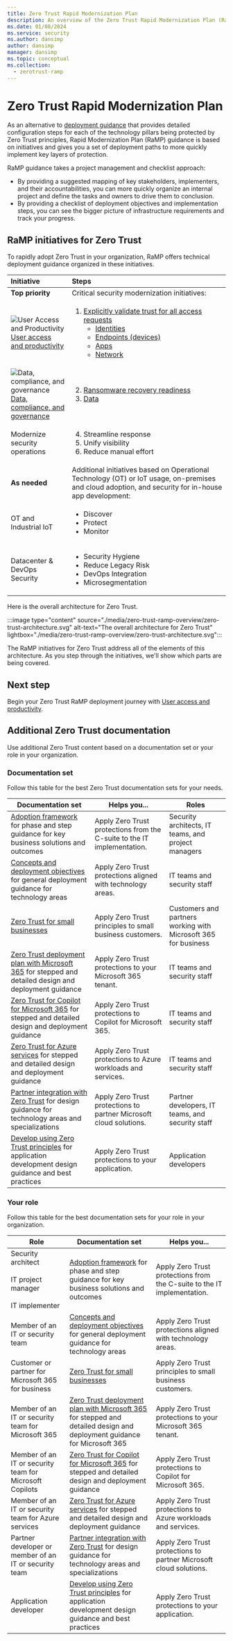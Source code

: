 ```yaml
---
title: Zero Trust Rapid Modernization Plan
description: An overview of the Zero Trust Rapid Modernization Plan (RaMP) to quickly modernize your security and IT infrastructure to comply with Zero Trust principles.
ms.date: 01/08/2024
ms.service: security
ms.author: dansimp
author: dansimp
manager: dansimp
ms.topic: conceptual
ms.collection:
  - zerotrust-ramp
---
```


# Zero Trust Rapid Modernization Plan

<!---

Writers notes:

For updates to product names, please also update the appropriate figures

To update figures that are not screen shots:

- Locate the source Visio file in internal storage
- Use the published Visio file in the Microsoft Download Center (see the "Technical publications" section of this article)
- For figures that are published in Scalable Vector Graphics (SVG) format, save the SVG file from the article web page, insert into Visio, modify, and then save it as a new version of the SVG file

For new articles in this content set, please:

- Add a link in the zero-trust-ramp-overview.md to the new article
- Add a link to the Zero Trust Guidance Center page (index.yml)

--->

As an alternative to [deployment guidance](./deploy/overview.md) that provides detailed configuration steps for each of the technology pillars being protected by Zero Trust principles, Rapid Modernization Plan (RaMP) guidance is based on initiatives and gives you a set of deployment paths to more quickly implement key layers of protection.

RaMP guidance takes a project management and checklist approach:

- By providing a suggested mapping of key stakeholders, implementers, and their accountabilities, you can more quickly organize an internal project and define the tasks and owners to drive them to conclusion.
- By providing a checklist of deployment objectives and implementation steps, you can see the bigger picture of infrastructure requirements and track your progress.

## RaMP initiatives for Zero Trust

To rapidly adopt Zero Trust in your organization, RaMP offers technical deployment guidance organized in these initiatives.

| Initiative | Steps |
|:-------|:-----|
| **Top priority** | Critical security modernization initiatives: |
| ![User Access and Productivity](./media/zero-trust-ramp-overview/user-access-icon.png) <br> [User access and productivity](user-access-productivity-overview.md) | <ol><li>[Explicitly validate trust for all access requests](user-access-productivity-validate-trust.md)<br><ul><li>[Identities](user-access-productivity-validate-trust.md#identities)</li><li>[Endpoints (devices)](user-access-productivity-validate-trust.md#endpoints)</li><li>[Apps](user-access-productivity-validate-trust.md#apps)</li><li>[Network](user-access-productivity-validate-trust.md#network)</li></ul></li> |
| ![Data, compliance, and governance](./media/zero-trust-ramp-overview/data-compliance-governance-icon.png) <br> [Data, compliance, and governance](data-compliance-governance-overview.md) | <ol start="2"><li>[Ransomware recovery readiness](data-compliance-gov-ransomware-recovery-readiness.md)<br></li><li>[Data](data-compliance-gov-data.md)<br></ol> |
| Modernize security operations  | <ol start="4"><li>Streamline response</li><li>Unify visibility</li><li>Reduce manual effort</li></li></ol>|
| **As needed** | Additional initiatives based on Operational Technology (OT) or IoT usage, on-premises and cloud adoption, and security for in-house app development: |
| OT and Industrial IoT | <ul><li>Discover</li><li>Protect</li><li>Monitor</li></ul> |
| Datacenter & DevOps Security | <ul><li>Security Hygiene</li><li>Reduce Legacy Risk</li><li>DevOps Integration</li><li>Microsegmentation</li></ul> |

Here is the overall architecture for Zero Trust.

:::image type="content" source="./media/zero-trust-ramp-overview/zero-trust-architecture.svg" alt-text="The overall architecture for Zero Trust" lightbox="./media/zero-trust-ramp-overview/zero-trust-architecture.svg":::

The RaMP initiatives for Zero Trust address all of the elements of this architecture. As you step through the initiatives, we'll show which parts are being covered.

## Next step

Begin your Zero Trust RaMP deployment journey with [User access and productivity](user-access-productivity-overview.md).

## Additional Zero Trust documentation

Use additional Zero Trust content based on a documentation set or your role in your organization.

### Documentation set

Follow this table for the best Zero Trust documentation sets for your needs.

| Documentation set | Helps you... | Roles |
| --- | --- | --- |
| [Adoption framework](adopt/zero-trust-adoption-overview.md) for phase and step guidance for key business solutions and outcomes | Apply Zero Trust protections from the C-suite to the IT implementation. | Security architects, IT teams, and project managers |
| [Concepts and deployment objectives](deploy/overview.md) for general deployment guidance for technology areas | Apply Zero Trust protections aligned with technology areas. | IT teams and security staff |
| [Zero Trust for small businesses](guidance-smb-partner.md) | Apply Zero Trust principles to small business customers. | Customers and partners working with Microsoft 365 for business |
| [Zero Trust deployment plan with Microsoft 365](/microsoft-365/security/microsoft-365-zero-trust?bc=%2fsecurity%2fzero-trust%2fbreadcrumb%2ftoc.json&toc=%2fsecurity%2fzero-trust%2ftoc.json) for stepped and detailed design and deployment guidance | Apply Zero Trust protections to your Microsoft 365 tenant. | IT teams and security staff |
| [Zero Trust for Copilot for Microsoft 365](zero-trust-microsoft-365-copilot.md) for stepped and detailed design and deployment guidance | Apply Zero Trust protections to Copilot for Microsoft 365. | IT teams and security staff |
| [Zero Trust for Azure services](azure-infrastructure-overview.md) for stepped and detailed design and deployment guidance | Apply Zero Trust protections to Azure workloads and services. | IT teams and security staff |
| [Partner integration with Zero Trust](integrate/overview.md) for design guidance for technology areas and specializations | Apply Zero Trust protections to partner Microsoft cloud solutions. | Partner developers, IT teams, and security staff |
| [Develop using Zero Trust principles](develop/overview.md) for application development design guidance and best practices | Apply Zero Trust protections to your application. | Application developers |

### Your role

Follow this table for the best documentation sets for your role in your organization.

| Role | Documentation set | Helps you... |
| --- | --- | --- |
| Security architect <br><br> IT project manager <br><br> IT implementer | [Adoption framework](adopt/zero-trust-adoption-overview.md) for phase and step guidance for key business solutions and outcomes| Apply Zero Trust protections from the C-suite to the IT implementation. |
| Member of an IT or security team | [Concepts and deployment objectives](deploy/overview.md) for general deployment guidance for technology areas | Apply Zero Trust protections aligned with technology areas. |
| Customer or partner for Microsoft 365 for business | [Zero Trust for small businesses](guidance-smb-partner.md) | Apply Zero Trust principles to small business customers.  |
| Member of an IT or security team for Microsoft 365 | [Zero Trust deployment plan with Microsoft 365](/microsoft-365/security/microsoft-365-zero-trust?bc=%2fsecurity%2fzero-trust%2fbreadcrumb%2ftoc.json&toc=%2fsecurity%2fzero-trust%2ftoc.json) for stepped and detailed design and deployment guidance for Microsoft 365 | Apply Zero Trust protections to your Microsoft 365 tenant. |
| Member of an IT or security team for Microsoft Copilots | [Zero Trust for Copilot for Microsoft 365](zero-trust-microsoft-365-copilot.md) for stepped and detailed design and deployment guidance | Apply Zero Trust protections to Copilot for Microsoft 365. |
| Member of an IT or security team for Azure services | [Zero Trust for Azure services](azure-infrastructure-overview.md) for stepped and detailed design and deployment guidance | Apply Zero Trust protections to Azure workloads and services. |
| Partner developer or member of an IT or security team | [Partner integration with Zero Trust](integrate/overview.md) for design guidance for technology areas and specializations | Apply Zero Trust protections to partner Microsoft cloud solutions. |
| Application developer | [Develop using Zero Trust principles](develop/overview.md) for application development design guidance and best practices | Apply Zero Trust protections to your application. |
